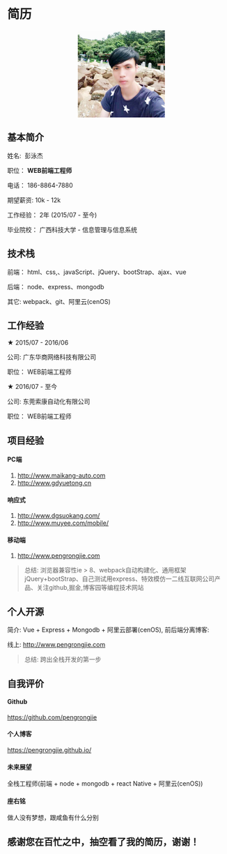 # 简历
<div align="center">    
  <img src="./jie.png" width = "200" height = "200" alt="彭泳杰" align=center />
</div>

## 基本简介
姓名:  彭泳杰

职位： **WEB前端工程师**

电话： 186-8864-7880

期望薪资:  10k - 12k

工作经验： 2年 (2015/07 - 至今)

毕业院校： 广西科技大学 - 信息管理与信息系统

## 技术栈
前端： html、css,、javaScript、jQuery、bootStrap、ajax、vue

后端： node、express、mongodb 

其它:  webpack、git、阿里云(cenOS)
## 工作经验

★ 2015/07 - 2016/06

公司:  广东华商网络科技有限公司

职位： WEB前端工程师

★ 2016/07 - 至今 

公司:  东莞索康自动化有限公司

职位： WEB前端工程师
## 项目经验
#### PC端  
1. http://www.maikang-auto.com
2. http://www.gdyuetong.cn

#### 响应式 
1. http://www.dgsuokang.com/  
2. http://www.muyee.com/mobile/

#### 移动端  
1. http://www.pengrongjie.com

> 总结:    浏览器兼容性ie > 8、webpack自动构建化、通用框架jQuery+bootStrap、自己测试用express、特效模仿一二线互联网公司产品、关注github,掘金,博客园等编程技术网站
## 个人开源
简介:  Vue + Express + Mongodb + 阿里云部署(cenOS), 前后端分离博客: 

线上:  http://www.pengrongjie.com
> 总结: 跨出全栈开发的第一步
## 自我评价
#### Github    
https://github.com/pengrongjie

#### 个人博客
https://pengrongjie.github.io/

#### 未来展望
全栈工程师(前端 + node + mongodb + react Native + 阿里云(cenOS))

#### 座右铭
做人没有梦想，跟咸鱼有什么分别


## 感谢您在百忙之中，抽空看了我的简历，谢谢！
